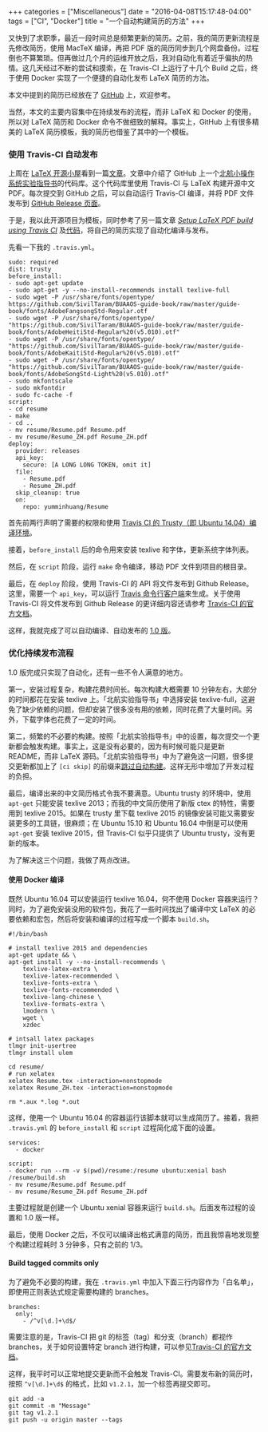 +++
categories = ["Miscellaneous"]
date = "2016-04-08T15:17:48-04:00"
tags = ["CI", "Docker"]
title = "一个自动构建简历的方法"
+++

又快到了求职季，最近一段时间总是频繁更新的简历。之前，我的简历更新流程是先修改简历，使用 MacTeX 编译，再把 PDF 版的简历同步到几个网盘备份。过程倒也不算繁琐。但再做过几个月的运维开放之后，我对自动化有着近乎偏执的热情。这几天经过不断的尝试和摸索，在 Travis-CI 上运行了十几个 Build 之后，终于使用 Docker 实现了一个便捷的自动化发布 LaTeX 简历的方法。

<!--more-->

本文中提到的简历已经放在了 [GitHub](https://github.com/yumminhuang/Resume) 上，欢迎参考。

当然，本文的主要内容集中在持续发布的流程，而非 LaTeX 和 Docker 的使用，所以对 LaTeX 简历和 Docker 命令不做细致的解释。事实上，GitHub 上有很多精美的 LaTeX 简历模板，我的简历也借鉴了其中的一个模板。

### 使用 Travis-CI 自动发布

上周在 [LaTeX 开源小屋](http://www.latexstudio.net)看到一篇[文章](http://www.latexstudio.net/archives/5892)。文章中介绍了 GitHub 上一个[北航小操作系统实验指导书](https://github.com/SivilTaram/BUAAOS-guide-book)的代码库。这个代码库里使用 Travis-CI 与 LaTeX 构建开源中文 PDF。每次提交到 GitHub 之后，可以自动运行 Travis-CI 编译，并将 PDF 文件发布到 [GitHub Release 页面](https://help.github.com/articles/about-releases/)。

于是，我以此开源项目为模板，同时参考了另一篇文章 [*Setup LaTeX PDF build using Travis CI*](http://harshjv.github.io/blog/setup-latex-pdf-build-using-travis-ci/) 及[代码](https://github.com/harshjv/travis-ci-latex-pdf)，将自己的简历实现了自动化编译与发布。

先看一下我的 `.travis.yml`。

```
sudo: required
dist: trusty
before_install:
- sudo apt-get update
- sudo apt-get -y --no-install-recommends install texlive-full
- sudo wget -P /usr/share/fonts/opentype/ https://github.com/SivilTaram/BUAAOS-guide-book/raw/master/guide-book/fonts/AdobeFangsongStd-Regular.otf
- sudo wget -P /usr/share/fonts/opentype/ "https://github.com/SivilTaram/BUAAOS-guide-book/raw/master/guide-book/fonts/AdobeHeitiStd-Regular%20(v5.010).otf"
- sudo wget -P /usr/share/fonts/opentype/ "https://github.com/SivilTaram/BUAAOS-guide-book/raw/master/guide-book/fonts/AdobeKaitiStd-Regular%20(v5.010).otf"
- sudo wget -P /usr/share/fonts/opentype/ "https://github.com/SivilTaram/BUAAOS-guide-book/raw/master/guide-book/fonts/AdobeSongStd-Light%20(v5.010).otf"
- sudo mkfontscale
- sudo mkfontdir
- sudo fc-cache -f
script:
- cd resume
- make
- cd ..
- mv resume/Resume.pdf Resume.pdf
- mv resume/Resume_ZH.pdf Resume_ZH.pdf
deploy:
  provider: releases
  api_key:
    secure: [A LONG LONG TOKEN, omit it]
  file:
    - Resume.pdf
    - Resume_ZH.pdf
  skip_cleanup: true
  on:
    repo: yumminhuang/Resume
```

首先前两行声明了需要的权限和使用 [Travis CI 的 Trusty（即 Ubuntu 14.04）编译环境](https://docs.travis-ci.com/user/trusty-ci-environment/)。

接着，`before_install` 后的命令用来安装 texlive 和字体，更新系统字体列表。

然后，在 `script` 阶段，运行 `make` 命令编译，移动 PDF 文件到项目的根目录。

最后，在 `deploy` 阶段，使用 Travis-CI 的 API 将文件发布到 Github Release。这里，需要一个 `api_key`，可以运行 [Travis 命令行客户端](https://github.com/travis-ci/travis.rb#installation)来生成。关于使用 Travis-CI 将文件发布到 Github Release 的更详细内容还请参考 [Travis-CI 的官方文档](https://docs.travis-ci.com/user/deployment/releases)。

这样，我就完成了可以自动编译、自动发布的 [1.0 版](https://github.com/yumminhuang/Resume/releases/tag/v1.0)。

### 优化持续发布流程

1.0 版完成只实现了自动化，还有一些不令人满意的地方。

第一，安装过程复杂，构建花费时间长。每次构建大概需要 10 分钟左右，大部分的时间都花在安装 texlive 上。「北航实验指导书」中选择安装 texlive-full，这避免了缺少依赖的问题，但却安装了很多没有用的依赖，同时花费了大量时间。另外，下载字体也花费了一定的时间。

第二，频繁的不必要的构建。按照「北航实验指导书」中的设置，每次提交一个更新都会触发构建。事实上，这是没有必要的，因为有时候可能只是更新 README，而非 LaTeX 源码。「北航实验指导书」中为了避免这一问题，很多提交更新都加上了 `[ci skip]` 的前缀来[跳过自动构建](https://docs.travis-ci.com/user/customizing-the-build/#Skipping-a-build)。这样无形中增加了开发过程的负担。

最后，编译出来的中文简历格式令我不要满意。Ubuntu trusty 的环境中，使用 `apt-get` 只能安装 texlive 2013；而我的中文简历使用了新版 ctex 的特性，需要用到 texlive 2015。如果在 trusty 里下载 texlive 2015 的镜像安装可能又需要安装更多的工具链，很麻烦；在 Ubuntu 15.10 和 Ubuntu 16.04 中倒是可以使用 `apt-get` 安装 texlive 2015，但 Travis-CI 似乎只提供了 Ubuntu trusty，没有更新的版本。

为了解决这三个问题，我做了两点改进。

#### 使用 Docker 编译

既然 Ubuntu 16.04 可以安装运行 texlive 16.04，何不使用 Docker 容器来运行？同时，为了避免安装没用的软件包，我花了一些时间找出了编译中文 LaTeX 的必要依赖和宏包，然后将安装和编译的过程写成一个脚本 `build.sh`。

```
#!/bin/bash

# install texlive 2015 and dependencies
apt-get update && \
apt-get install -y --no-install-recommends \
    texlive-latex-extra \
    texlive-latex-recommended \
    texlive-fonts-extra \
    texlive-fonts-recommended \
    texlive-lang-chinese \
    texlive-formats-extra \
    lmodern \
    wget \
    xzdec

# intsall latex packages
tlmgr init-usertree
tlmgr install ulem

cd resume/
# run xelatex
xelatex Resume.tex -interaction=nonstopmode
xelatex Resume_ZH.tex -interaction=nonstopmode

rm *.aux *.log *.out
```

这样，使用一个 Ubuntu 16.04 的容器运行该脚本就可以生成简历了。接着，我把 `.travis.yml` 的 `before_install` 和 `script` 过程简化成下面的设置。

```
services:
  - docker

script:
- docker run --rm -v $(pwd)/resume:/resume ubuntu:xenial bash /resume/build.sh
- mv resume/Resume.pdf Resume.pdf
- mv resume/Resume_ZH.pdf Resume_ZH.pdf
```

主要过程就是创建一个 Ubuntu xenial 容器来运行 `build.sh`。后面发布过程的设置和 1.0 版一样。

最后，使用 Docker 之后，不仅可以编译出格式满意的简历，而且我惊喜地发现整个构建过程耗时 3 分钟多，只有之前的 1/3。

#### Build tagged commits only

为了避免不必要的构建，我在 `.travis.yml` 中加入下面三行内容作为「白名单」，即使用正则表达式规定需要构建的 branches。

```
branches:
  only:
    - /^v[\d.]+\d$/
```

需要注意的是，Travis-CI 把 git 的标签（tag）和分支（branch）都视作 branches，关于如何设置特定 branch 进行构建，可以参见[Travis-CI 的官方文档](https://docs.travis-ci.com/user/customizing-the-build/#Building-Specific-Branches)。

这样，我平时可以正常地提交更新而不会触发 Travis-CI。需要发布新的简历时，按照 `^v[\d.]+\d$` 的格式，比如 `v1.2.1`，加一个标签再提交即可。

```
git add -a
git commit -m "Message"
git tag v1.2.1
git push -u origin master --tags
```